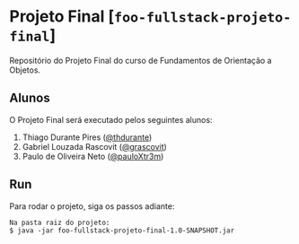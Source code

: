 # Projeto Final [`foo-fullstack-projeto-final`]
Repositório do Projeto Final do curso de Fundamentos de Orientação a Objetos.

## Alunos
O Projeto Final será executado pelos seguintes alunos:
1. Thiago Durante Pires ([@thdurante](https://github.com/thdurante))
2. Gabriel Louzada Rascovit ([@grascovit](https://github.com/grascovit))
3. Paulo de Oliveira Neto ([@pauloXtr3m](https://github.com/pauloXtr3m))

## Run
Para rodar o projeto, siga os passos adiante:
```
Na pasta raiz do projeto:
$ java -jar foo-fullstack-projeto-final-1.0-SNAPSHOT.jar
```
